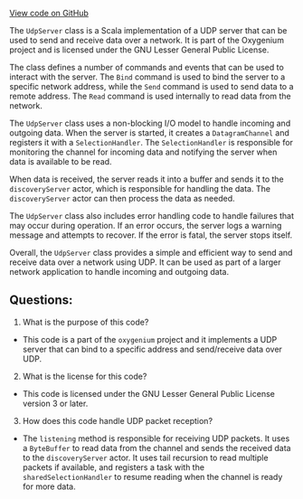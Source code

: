 [View code on GitHub](https://github.com/oxygenium/oxygenium/flow/src/main/scala/org/oxygenium/flow/network/udp/UdpServer.scala)

The `UdpServer` class is a Scala implementation of a UDP server that can be used to send and receive data over a network. It is part of the Oxygenium project and is licensed under the GNU Lesser General Public License.

The class defines a number of commands and events that can be used to interact with the server. The `Bind` command is used to bind the server to a specific network address, while the `Send` command is used to send data to a remote address. The `Read` command is used internally to read data from the network.

The `UdpServer` class uses a non-blocking I/O model to handle incoming and outgoing data. When the server is started, it creates a `DatagramChannel` and registers it with a `SelectionHandler`. The `SelectionHandler` is responsible for monitoring the channel for incoming data and notifying the server when data is available to be read.

When data is received, the server reads it into a buffer and sends it to the `discoveryServer` actor, which is responsible for handling the data. The `discoveryServer` actor can then process the data as needed.

The `UdpServer` class also includes error handling code to handle failures that may occur during operation. If an error occurs, the server logs a warning message and attempts to recover. If the error is fatal, the server stops itself.

Overall, the `UdpServer` class provides a simple and efficient way to send and receive data over a network using UDP. It can be used as part of a larger network application to handle incoming and outgoing data.
## Questions: 
 1. What is the purpose of this code?
- This code is a part of the `oxygenium` project and it implements a UDP server that can bind to a specific address and send/receive data over UDP.

2. What is the license for this code?
- This code is licensed under the GNU Lesser General Public License version 3 or later.

3. How does this code handle UDP packet reception?
- The `listening` method is responsible for receiving UDP packets. It uses a `ByteBuffer` to read data from the channel and sends the received data to the `discoveryServer` actor. It uses tail recursion to read multiple packets if available, and registers a task with the `sharedSelectionHandler` to resume reading when the channel is ready for more data.